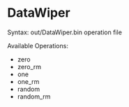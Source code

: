 # DataWiper
Syntax: 
out/DataWiper.bin operation file

Available Operations:
* zero
* zero_rm
* one
* one_rm
* random
* random_rm
